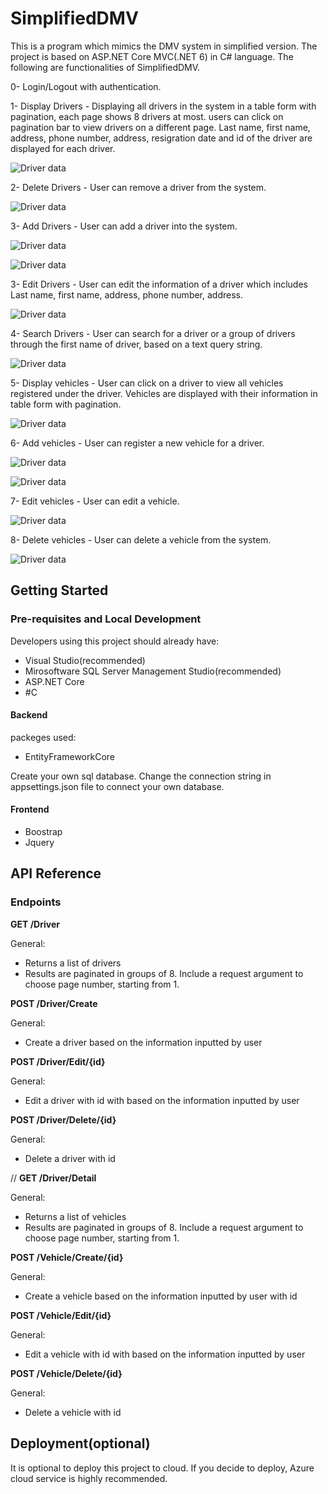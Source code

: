 # SimplifiedDMV

This is a program which mimics the DMV system in simplified version. The project is based on ASP.NET Core MVC(.NET 6) in C# language. The following are functionalities of SimplifiedDMV.

0- Login/Logout with authentication.

1- Display Drivers - Displaying all drivers in the system in a table form with pagination, each page shows 8 drivers at most. users can click on pagination bar to view drivers on a different page. Last name, first name, address, phone number, address, resigration date and id of the driver are displayed for each driver. 

![Driver data](/Images_demo/Driver_List.png?raw=true "Driver Data title")

2- Delete Drivers - User can remove a driver from the system.

![Driver data](/Images_demo/Driver_delete.png?raw=true "Driver Data title")

3- Add Drivers - User can add a driver into the system.

![Driver data](/Images_demo/Register_driver.png?raw=true "Driver Data title")

![Driver data](/Images_demo/Register_driver_selectlist.png?raw=true "Driver Data title")

3- Edit Drivers - User can edit the information of a driver which includes Last name, first name, address, phone number, address.

![Driver data](/Images_demo/Driver_edit.png?raw=true "Driver Data title")

4- Search Drivers - User can search for a driver or a group of drivers through the first name of driver, based on a text query string.

![Driver data](/Images_demo/Driver_search.png?raw=true "Driver Data title")

5- Display vehicles - User can click on a driver to view all vehicles registered under the driver. Vehicles are displayed with their information in table form with pagination. 

![Driver data](/Images_demo/Vehicle.png?raw=true "Driver Data title")

6- Add vehicles - User can register a new vehicle for a driver. 

![Driver data](/Images_demo/Vehicle_register.png?raw=true "Driver Data title")

![Driver data](/Images_demo/Vehicle_register_selectList.png?raw=true "Driver Data title")

7- Edit vehicles - User can edit a vehicle.

![Driver data](/Images_demo/Vehicle_edit.png?raw=true "Driver Data title")

8- Delete vehicles - User can delete a vehicle from the system.

![Driver data](/Images_demo/Vehicle_delete.png?raw=true "Driver Data title")

## Getting Started 

### Pre-requisites and Local Development

Developers using this project should already have:

- Visual Studio(recommended)
- Mirosoftware SQL Server Management Studio(recommended)
- ASP.NET Core 
- #C

#### Backend 

packeges used:
  - EntityFrameworkCore
  
Create your own sql database. Change the connection string in appsettings.json file to connect your own database.


#### Frontend

- Boostrap
- Jquery

## API Reference

### Endpoints


**GET /Driver**

General:
- Returns a list of drivers
- Results are paginated in groups of 8. Include a request argument to choose page number, starting from 1.

**POST /Driver/Create**

General:
- Create a driver based on the information inputted by user

**POST /Driver/Edit/{id}**

General:
- Edit a driver with id with based on the information inputted by user

**POST /Driver/Delete/{id}**

General:
- Delete a driver with id

//
**GET /Driver/Detail**

General:
- Returns a list of vehicles
- Results are paginated in groups of 8. Include a request argument to choose page number, starting from 1.

**POST /Vehicle/Create/{id}**

General:
- Create a vehicle based on the information inputted by user with id

**POST /Vehicle/Edit/{id}**

General:
- Edit a vehicle with id with based on the information inputted by user

**POST /Vehicle/Delete/{id}**

General:
- Delete a vehicle with id

## Deployment(optional)

It is optional to deploy this project to cloud.
If you decide to deploy, Azure cloud service is highly recommended.
